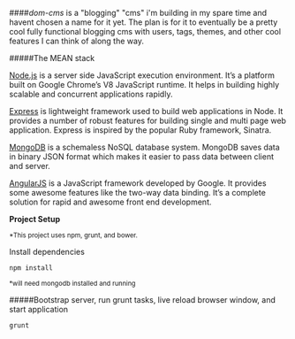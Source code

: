 ####*dom-cms* is a "blogging" "cms" i'm building in my spare time and havent chosen a name for it yet. The plan is for it to eventually be a pretty cool fully functional blogging cms with users, tags, themes, and other cool features I can think of along the way.

#####The MEAN stack

[Node.js](http://nodejs.org/ "Node.js") is a server side JavaScript execution environment. It’s a platform built on Google Chrome’s V8 JavaScript runtime. It helps in building highly scalable and concurrent applications rapidly.

[Express](http://expressjs.com/ "Express") is lightweight framework used to build web applications in Node. It provides a number of robust features for building single and multi page web application. Express is inspired by the popular Ruby framework, Sinatra.

[MongoDB](http://www.mongodb.org/ "MongoDB") is a schemaless NoSQL database system. MongoDB saves data in binary JSON format which makes it easier to pass data between client and server.

[AngularJS](https://angularjs.org/ "AngularJS") is a JavaScript framework developed by Google. It provides some awesome features like the two-way data binding. It’s a complete solution for rapid and awesome front end development.

**Project Setup**

<small>*This project uses npm, grunt, and bower.</small>


Install dependencies

`````
npm install
`````


<small>*will need mongodb installed and running</small>

#####Bootstrap server, run grunt tasks, live reload browser window, and start application

`````
grunt
`````
